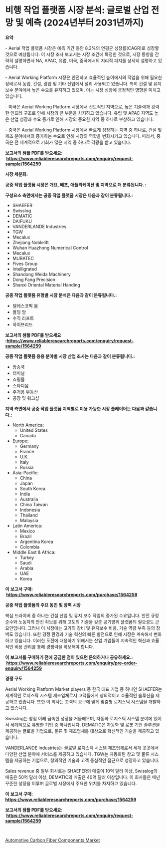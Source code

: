 <p><h1>비행 작업 플랫폼 시장 분석: 글로벌 산업 전망 및 예측 (2024년부터 2031년까지)</h1></p><p><strong>요약</strong></p>
<p><p>- Aerial 작업 플랫폼 시장은 예측 기간 동안 8.2%의 연평균 성장률(CAGR)로 성장할 것으로 예상됩니다. 이 시장 조사 보고서는 시장 조건에 특정한 것으로, 시장 동향을 간략히 설명하면서 NA, APAC, 유럽, 미국, 중국에서의 지리적 퍼지를 상세히 설명하고 있습니다.</p><p>- Aerial Working Platform 시장은 안전하고 효율적인 높이에서의 작업을 위해 필요한 장비로서 농업, 건설, 광업 및 기타 산업에서 널리 사용되고 있습니다. 특히 건설 및 유지 보수 분야에서 높은 수요를 유지하고 있으며, 이는 시장 성장에 긍정적인 영향을 미치고 있습니다.</p><p>- 미국은 Aerial Working Platform 시장에서 선도적인 지역으로, 높은 기술력과 강력한 인프라 구조로 인해 시장의 큰 부분을 차지하고 있습니다. 유럽 및 APAC 지역도 높은 산업 성장과 수요 증가로 인해 시장의 중요한 지역 중 하나로 부상하고 있습니다.</p><p>- 중국은 Aerial Working Platform 시장에서 빠르게 성장하는 지역 중 하나로, 건설 및 제조 분야에서의 증가하는 수요로 인해 시장의 역학을 변화시키고 있습니다. 따라서, 중국은 전 세계적으로 기회가 많은 지역 중 하나로 각광을 받고 있습니다.</p></p>
<p><strong>보고서의 샘플 PDF를 받으세요: &nbsp;<a href="https://www.reliableresearchreports.com/enquiry/request-sample/1564259">https://www.reliableresearchreports.com/enquiry/request-sample/1564259</a></strong></p>
<p><strong>시장 세분화:</strong></p>
<p><strong> 공중 작업 플랫폼 시장은 개요, 배포, 애플리케이션 및 지역으로 더 분류됩니다. :</strong></p>
<p><strong>구성요소 측면에서는 공중 작업 플랫폼 시장은 다음과 같이 분류됩니다.:</strong></p>
<p><ul><li>SHAEFER</li><li>Swisslog</li><li>DEMATIC</li><li>DAIFUKU</li><li>VANDERLANDE Industries</li><li>TGW</li><li>Mecalux</li><li>Zhejiang Noblelift</li><li>Wuhan Huazhong Numerical Control</li><li>Mecalux</li><li>MURATEC</li><li>Fives Group</li><li>Intelligrated</li><li>Shandong Weida Machinery</li><li>Dong Fang Precision</li><li>Shanxi Oriental Material Handing</li></ul></p>
<p><strong> 공중 작업 플랫폼 유형별 시장 분석은 다음과 같이 분류됩니다.:</strong></p>
<p><ul><li>텔레스코픽 붐</li><li>폴딩 암</li><li>수직 리프트</li><li>하이브리드</li></ul></p>
<p><strong>보고서의 샘플 PDF를 받으세요 :<a href="https://www.reliableresearchreports.com/enquiry/request-sample/1564259">https://www.reliableresearchreports.com/enquiry/request-sample/1564259</a></strong></p>
<p><strong> 공중 작업 플랫폼 응용 분야별 시장 산업 조사는 다음과 같이 분류됩니다.:</strong></p>
<p><ul><li>방송국</li><li>터미널</li><li>쇼핑몰</li><li>스타디움</li><li>주거용 부동산</li><li>공장 및 워크샵</li></ul></p>
<p><strong>지역 측면에서 공중 작업 플랫폼 지역별로 이용 가능한 시장 플레이어는 다음과 같습니다.:</strong></p>
<p><ul>
    <li>
        North America:
        <ul>
            <li>United States</li>
            <li>Canada</li>
        </ul>
    </li>
    <li>
        Europe:
        <ul>
            <li>Germany</li>
            <li>France</li>
            <li>U.K.</li>
            <li>Italy</li>
            <li>Russia</li>
        </ul>
    </li>
    <li>
        Asia-Pacific:
        <ul>
            <li>China</li>
            <li>Japan</li>
            <li>South Korea</li>
            <li>India</li>
            <li>Australia</li>
            <li>China Taiwan</li>
            <li>Indonesia</li>
            <li>Thailand</li>
            <li>Malaysia</li>
        </ul>
    </li>
    <li>
        Latin America:
        <ul>
            <li>Mexico</li>
            <li>Brazil</li>
            <li>Argentina Korea</li>
            <li>Colombia</li>
        </ul>
    </li>
    <li>
        Middle East & Africa:
        <ul>
            <li>Turkey</li>
            <li>Saudi</li>
            <li>Arabia</li>
            <li>UAE</li>
            <li>Korea</li>
        </ul>
    </li>
    </ul></p>
<p><strong>이 보고서 구매: &nbsp;<a href="https://www.reliableresearchreports.com/purchase/1564259">https://www.reliableresearchreports.com/purchase/1564259</a></strong></p>
<p><strong>공중 작업 플랫폼의 주요 동인 및 장벽 시장</strong></p>
<p><p>핵심 드라이버 중 하나는 건설 산업 및 유지 보수 작업의 증가된 수요입니다. 안전 규정 준수와 노동자의 안전 확보를 위해 고도의 기술을 갖춘 공기방위 플랫폼의 필요성도 큰 요인입니다. 그러나 이 시장에는 고가의 장비 및 유지보수 비용, 기술 역량 부족 등의 장벽도 있습니다. 또한 경쟁 환경과 기술 혁신의 빠른 발전으로 인해 시장은 계속해서 변화하고 있습니다. 이러한 도전에 대응하기 위해서는 산업 기업들이 지속적인 혁신과 효율적인 비용 관리를 통해 경쟁력을 확보해야 합니다.</p></p>
<p><strong>이 보고서를 구매하기 전에 궁금한 점이 있으면 문의하거나 공유하세요.: &nbsp;<a href="https://www.reliableresearchreports.com/enquiry/pre-order-enquiry/1564259">https://www.reliableresearchreports.com/enquiry/pre-order-enquiry/1564259</a></strong></p>
<p><strong>경쟁 구도</strong></p>
<p><p>Aerial Working Platform Market players 중 한국 대표 기업 중 하나인 SHAEFER는 세계적인 로지스틱 시스템 제조업체로서 고객들에게 창의적이고 효율적인 솔루션을 제공하고 있습니다. 또한 이 회사는 고객의 요구에 맞게 맞춤형 로지스틱 시스템을 개발하고 있습니다. </p><p>Swisslog는 창립 이래 급속한 성장을 거듭해오며, 자동화 로지스틱 시스템 분야에 있어서 세계적으로 유명한 기업 중 하나입니다. DEMATIC은 자동화 및 로봇 기반 솔루션을 제공하는 글로벌 기업으로, 물류 및 제조업체를 대상으로 혁신적인 기술을 제공하고 있습니다.</p><p>VANDERLANDE Industries는 글로벌 로지스틱 시스템 제조업체로서 세계 곳곳에서 다양한 산업 분야에 서비스를 제공하고 있습니다. TGW는 자동화된 창고 및 물류 시스템을 제공하는 기업으로, 창의적인 기술과 고객 중심적인 접근으로 성장하고 있습니다. </p><p>Sales revenue 중 일부 회사로는 SHAEFER의 매출이 10억 달러 이상, Swisslog의 매출은 50억 달러 이상, DEMATIC의 매출은 40억 달러 이상입니다. 이 회사들은 매년 꾸준한 성장을 이루며 글로벌 시장에서 주요한 위치를 차지하고 있습니다.</p></p>
<p><strong>이 보고서 구매: &nbsp; <a href="https://www.reliableresearchreports.com/purchase/1564259">https://www.reliableresearchreports.com/purchase/1564259</a></strong></p>
<p><strong>보고서의 샘플 PDF를 받으세요: &nbsp;<a href="https://www.reliableresearchreports.com/enquiry/request-sample/1564259">https://www.reliableresearchreports.com/enquiry/request-sample/1564259</a></strong><strong></strong></p>
<p>&nbsp;</p>
<p><p><a href="https://noble-drawer-34c.notion.site/Automotive-Carbon-Fiber-Components-Market-Size-Reflecting-a-Forecast-Till-2031-Market-By-Type-By-A-fa21fc0172a947f89455c784806b9671">Automotive Carbon Fiber Components Market</a></p></p>